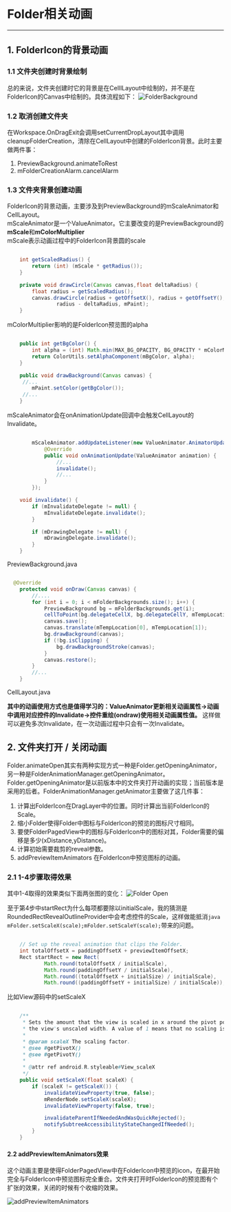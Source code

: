 # Folder相关动画
---------------

## 1. FolderIcon的背景动画

### 1.1 文件夹创建时背景绘制
总的来说，文件夹创建时它的背景是在CelllLayout中绘制的，并不是在FolderIcon的Canvas中绘制的。具体流程如下：
![FolderBackground](./images/FolderAnimation.png)  

### 1.2 取消创建文件夹
在Workspace.OnDragExit会调用setCurrentDropLayout其中调用cleanupFolderCreation，清除在CellLayout中创建的FolderIcon背景。此时主要做两件事：
1. PreviewBackground.animateToRest
2.  mFolderCreationAlarm.cancelAlarm

### 1.3 文件夹背景创建动画
FolderIcon的背景动画，主要涉及到PreviewBackground的mScaleAnimator和CellLayout。  
mScaleAnimator是一个ValueAnimator。它主要改变的是PreviewBackground的**mScale**和**mColorMultiplier**  
mScale表示动画过程中的FolderIcon背景圆的scale
```java {.line-numbers} 

    int getScaledRadius() {
        return (int) (mScale * getRadius());
    }

    private void drawCircle(Canvas canvas,float deltaRadius) {
        float radius = getScaledRadius();
        canvas.drawCircle(radius + getOffsetX(), radius + getOffsetY(),
                radius - deltaRadius, mPaint);
    }

```  
mColorMultiplier影响的是FolderIcon预览图的alpha
```java {.line-numbers}

    public int getBgColor() {
        int alpha = (int) Math.min(MAX_BG_OPACITY, BG_OPACITY * mColorMultiplier);
        return ColorUtils.setAlphaComponent(mBgColor, alpha);
    }

    public void drawBackground(Canvas canvas) {
     //...
        mPaint.setColor(getBgColor());
     //...
    }

```
mScaleAnimator会在onAnimationUpdate回调中会触发CellLayout的Invalidate。  
``` java {.line-numbers}

        mScaleAnimator.addUpdateListener(new ValueAnimator.AnimatorUpdateListener() {
            @Override
            public void onAnimationUpdate(ValueAnimator animation) {
                //...
                invalidate();
                //...
            }
        });

    void invalidate() {
        if (mInvalidateDelegate != null) {
            mInvalidateDelegate.invalidate();
        }

        if (mDrawingDelegate != null) {
            mDrawingDelegate.invalidate();
        }
    }

```
PreviewBackground.java

``` java {.line-numbers}

  @Override
    protected void onDraw(Canvas canvas) {
        //....
        for (int i = 0; i < mFolderBackgrounds.size(); i++) {
            PreviewBackground bg = mFolderBackgrounds.get(i);
            cellToPoint(bg.delegateCellX, bg.delegateCellY, mTempLocation);
            canvas.save();
            canvas.translate(mTempLocation[0], mTempLocation[1]);
            bg.drawBackground(canvas);
            if (!bg.isClipping) {
                bg.drawBackgroundStroke(canvas);
            }
            canvas.restore();
        }
        //...
    }

``` 
CellLayout.java

**其中的动画使用方式也是值得学习的：ValueAnimator更新相关动画属性->动画中调用对应控件的Invalidate->控件重绘(ondraw)使用相关动画属性值。**
这样做可以避免多次Invalidate，在一次动画过程中只会有一次Invalidate。

## 2. 文件夹打开 / 关闭动画
Folder.animateOpen其实有两种实现方式一种是Folder.getOpeningAnimator，另一种是FolderAnimationManager.getOpeningAnimator。Folder.getOpeningAnimator是以前版本中的文件夹打开动画的实现；当前版本是采用的后者。FolderAnimationManager.getAnimator主要做了这几件事： 
1. 计算出FolderIcon在DragLayer中的位置。同时计算出当前FolderIcon的Scale。 
2. 缩小Folder使得Folder中图标与FolderIcon的预览的图标尺寸相同。
3. 要使FolderPagedView中的图标与FolderIcon中的图标对其，Folder需要的偏移是多少(xDistance,yDistance)。
4. 计算初始需要裁剪的reveal参数。
5. addPreviewItemAnimators 在FolderIcon中预览图标的动画。

### 2.1 1-4步骤取得效果
其中1-4取得的效果类似下面两张图的变化：
![Folder Open](./images/Open.png)

至于第4步中startRect为什么每项都要除以initialScale，我的猜测是RoundedRectRevealOutlineProvider中会考虑控件的Scale，这样做能抵消```java mFolder.setScaleX(scale);mFolder.setScaleY(scale);```带来的问题。
```java {.line-numbers}

    // Set up the reveal animation that clips the Folder.
    int totalOffsetX = paddingOffsetX + previewItemOffsetX;
    Rect startRect = new Rect(
            Math.round(totalOffsetX / initialScale),
            Math.round(paddingOffsetY / initialScale),
            Math.round((totalOffsetX + initialSize) / initialScale),
            Math.round((paddingOffsetY + initialSize) / initialScale));

```
比如View源码中的setScaleX
```java {.line-numbers}

    /**
     * Sets the amount that the view is scaled in x around the pivot point, as a proportion of
     * the view's unscaled width. A value of 1 means that no scaling is applied.
     *
     * @param scaleX The scaling factor.
     * @see #getPivotX()
     * @see #getPivotY()
     *
     * @attr ref android.R.styleable#View_scaleX
     */
    public void setScaleX(float scaleX) {
        if (scaleX != getScaleX()) {
            invalidateViewProperty(true, false);
            mRenderNode.setScaleX(scaleX);
            invalidateViewProperty(false, true);

            invalidateParentIfNeededAndWasQuickRejected();
            notifySubtreeAccessibilityStateChangedIfNeeded();
        }
    }

```
#### 2.2 addPreviewItemAnimators效果
这个动画主要是使得FolderPagedView中在FolderIcon中预览的icon，在最开始完全与FolderIcon中预览图标完全重合。文件夹打开时FolderIcon的预览图有个扩张的效果，关闭的时候有个收缩的效果。

![addPreviewItemAnimators](./images/addPreviewItemAnimators.png)